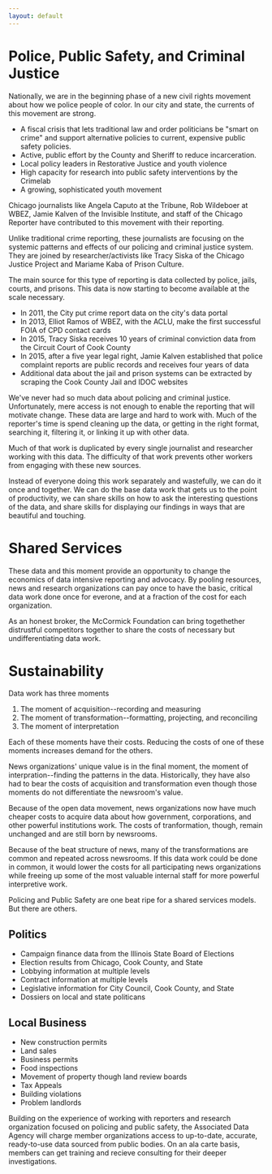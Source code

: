 ```yaml
---
layout: default
---
```


# Police, Public Safety, and Criminal Justice 

Nationally, we are in the beginning phase of a new civil rights
movement about how we police people of color. In our city
and state, the currents of this movement are strong.

* A fiscal crisis that lets traditional law and order politicians
  be "smart on crime" and support alternative policies to current,
  expensive public safety policies.
* Active, public effort by the County and Sheriff to reduce
  incarceration.
* Local policy leaders in Restorative Justice and youth violence
* High capacity for research into public safety
  interventions by the Crimelab
* A growing, sophisticated youth movement

Chicago journalists like Angela Caputo at the Tribune, Rob Wildeboer
at WBEZ, Jamie Kalven of the Invisible Institute, and staff of the
Chicago Reporter have contributed to this movement with their reporting.

Unlike traditional crime reporting, these journalists are focusing on
the systemic patterns and effects of our policing and criminal justice
system. They are joined by researcher/activists like Tracy Siska of
the Chicago Justice Project and Mariame Kaba of Prison Culture.

The main source for this type of reporting is data collected by
police, jails, courts, and prisons. This data is now starting to
become available at the scale necessary.

* In 2011, the City put crime report data on the city's data portal
* In 2013, Elliot Ramos of WBEZ, with the ACLU, make the first
  successful FOIA of CPD contact cards
* In 2015, Tracy Siska receives 10 years of criminal conviction data
  from the Circuit Court of Cook County
* In 2015, after a five year legal right, Jamie Kalven established
  that police complaint reports are public records and receives four
  years of data
* Additional data about the jail and prison systems can be extracted
  by scraping the Cook County Jail and IDOC websites

We've never had so much data about policing and criminal
justice. Unfortunately, mere access is not enough to enable the
reporting that will motivate change. These data are large and hard
to work with. Much of the reporter's time is spend cleaning up the
data, or getting in the right format, searching it, filtering it, or
linking it up with other data.

Much of that work is duplicated by every single journalist and
researcher working with this data. The difficulty of that work
prevents other workers from engaging with these new sources.

Instead of everyone doing this work separately and wastefully, we can
do it once and together. We can do the base data work that gets us to
the point of productivity, we can share skills on how to ask the
interesting questions of the data, and share skills for displaying our
findings in ways that are beautiful and touching.

# Shared Services
These data and this moment provide an opportunity to change the economics
of data intensive reporting and advocacy. By pooling resources, news and 
research organizations can pay once to have the basic, critical data work
done once for everone, and at a fraction of the cost for each organization.

As an honest broker, the McCormick Foundation can bring togethether 
distrustful competitors together to share the costs of necessary but
undifferentiating data work. 

# Sustainability
Data work has three moments

1. The moment of acquisition--recording and measuring
2. The moment of transformation--formatting, projecting, and reconciling
3. The moment of interpretation

Each of these moments have their costs. Reducing the costs of one of these moments increases demand for the others.

News organizations' unique value is in the final moment, the moment of interpration--finding the patterns in the data. Historically, they have also had to bear the costs of acquisition and transformation even though those moments do not differentiate the newsroom's value.

Because of the open data movement, news organizations now have much cheaper costs to acquire data about how government, corporations, and other powerful institutions work. The costs of tranformation, though, remain unchanged and are still born by newsrooms.

Because of the beat structure of news, many of the transformations are common and repeated across newsrooms. If this data work could be done in common, it would lower the costs for all participating news organizations while freeing up some of the most valuable internal staff for more powerful interpretive work.

Policing and Public Safety are one beat ripe for a shared services models. But there are others.

## Politics
- Campaign finance data from the Illinois State Board of Elections
- Election results from Chicago, Cook County, and State
- Lobbying information at multiple levels
- Contract information at multiple levels
- Legislative information for City Council, Cook County, and State
- Dossiers on local and state politicans

## Local Business
- New construction permits
- Land sales
- Business permits
- Food inspections
- Movement of property though land review boards
- Tax Appeals
- Building violations
- Problem landlords

Building on the experience of working with reporters and research
organization focused on policing and public safety, the Associated
Data Agency will charge member organizations access to up-to-date,
accurate, ready-to-use data sourced from public bodies. On an ala
carte basis, members can get training and recieve consulting for their
deeper investigations.
